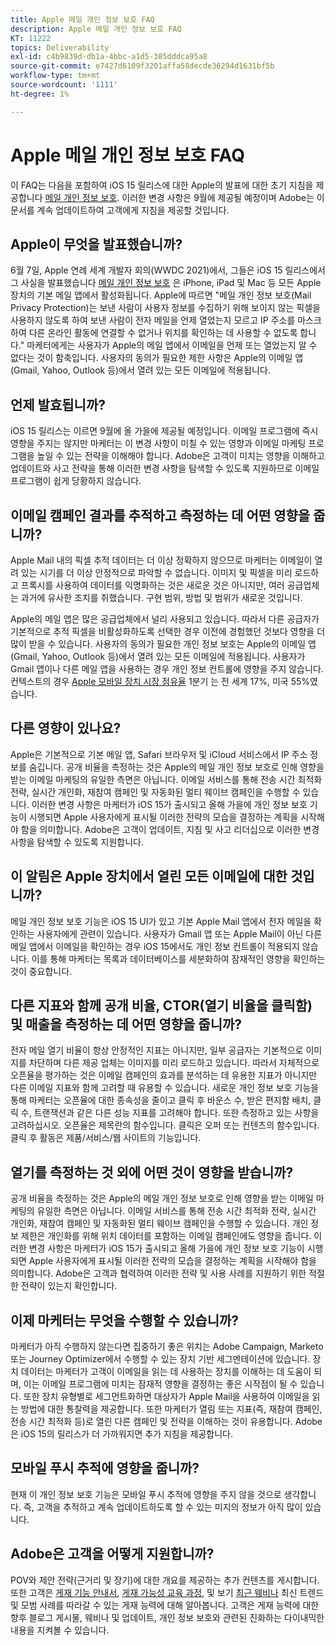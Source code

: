 ```yaml
---
title: Apple 메일 개인 정보 보호 FAQ
description: Apple 메일 개인 정보 보호 FAQ
KT: 11222
topics: Deliverability
exl-id: c4b9839d-db1a-4bbc-a1d5-385dddca95a8
source-git-commit: e7427d6109f3201affa58decde36294d1631bf5b
workflow-type: tm+mt
source-wordcount: '1111'
ht-degree: 1%

---
```


# Apple 메일 개인 정보 보호 FAQ

이 FAQ는 다음을 포함하여 iOS 15 릴리스에 대한 Apple의 발표에 대한 초기 지침을 제공합니다 [메일 개인 정보 보호](https://www.apple.com/newsroom/2021/06/apple-advances-its-privacy-leadership-with-ios-15-ipados-15-macos-monterey-and-watchos-8/). 이러한 변경 사항은 9월에 제공될 예정이며 Adobe는 이 문서를 계속 업데이트하여 고객에게 지침을 제공할 것입니다.

## Apple이 무엇을 발표했습니까?

6월 7일, Apple 연례 세계 개발자 회의(WWDC 2021)에서, 그들은 iOS 15 릴리스에서 그 사실을 발표했습니다 [메일 개인 정보 보호](https://www.apple.com/newsroom/2021/06/apple-advances-its-privacy-leadership-with-ios-15-ipados-15-macos-monterey-and-watchos-8/) 은 iPhone, iPad 및 Mac 등 모든 Apple 장치의 기본 메일 앱에서 활성화됩니다. Apple에 따르면 &quot;메일 개인 정보 보호(Mail Privacy Protection)는 보낸 사람이 사용자 정보를 수집하기 위해 보이지 않는 픽셀을 사용하지 않도록 하여 보낸 사람이 전자 메일을 언제 열었는지 모르고 IP 주소를 마스크하여 다른 온라인 활동에 연결할 수 없거나 위치를 확인하는 데 사용할 수 없도록 합니다.&quot; 마케터에게는 사용자가 Apple의 메일 앱에서 이메일을 언제 또는 열었는지 알 수 없다는 것이 함축입니다. 사용자의 동의가 필요한 제한 사항은 Apple의 이메일 앱(Gmail, Yahoo, Outlook 등)에서 열려 있는 모든 이메일에 적용됩니다.

## 언제 발효됩니까?

iOS 15 릴리스는 이르면 9월에 올 가을에 제공될 예정입니다. 이메일 프로그램에 즉시 영향을 주지는 않지만 마케터는 이 변경 사항이 미칠 수 있는 영향과 이메일 마케팅 프로그램을 높일 수 있는 전략을 이해해야 합니다. Adobe은 고객이 미치는 영향을 이해하고 업데이트와 사고 전략을 통해 이러한 변경 사항을 탐색할 수 있도록 지원하므로 이메일 프로그램이 쉽게 당황하지 않습니다.

## 이메일 캠페인 결과를 추적하고 측정하는 데 어떤 영향을 줍니까?

Apple Mail 내의 픽셀 추적 데이터는 더 이상 정확하지 않으므로 마케터는 이메일이 열려 있는 시기를 더 이상 안정적으로 파악할 수 없습니다. 이미지 및 픽셀을 미리 로드하고 프록시를 사용하여 데이터를 익명화하는 것은 새로운 것은 아니지만, 여러 공급업체는 과거에 유사한 조치를 취했습니다. 구현 범위, 방법 및 범위가 새로운 것입니다.

Apple의 메일 앱은 많은 공급업체에서 널리 사용되고 있습니다. 따라서 다른 공급자가 기본적으로 추적 픽셀을 비활성화하도록 선택한 경우 이전에 경험했던 것보다 영향을 더 많이 받을 수 있습니다. 사용자의 동의가 필요한 개인 정보 보호는 Apple의 이메일 앱(Gmail, Yahoo, Outlook 등)에서 열려 있는 모든 이메일에 적용됩니다. 사용자가 Gmail 앱이나 다른 메일 앱을 사용하는 경우 개인 정보 컨트롤에 영향을 주지 않습니다. 컨텍스트의 경우 [Apple 모바일 장치 시장 점유율](https://www.counterpointresearch.com/global-smartphone-share/) 1분기 는 전 세계 17%, 미국 55%였습니다.

## 다른 영향이 있나요?

Apple은 기본적으로 기본 메일 앱, Safari 브라우저 및 iCloud 서비스에서 IP 주소 정보를 숨깁니다. 공개 비율을 측정하는 것은 Apple의 메일 개인 정보 보호로 인해 영향을 받는 이메일 마케팅의 유일한 측면은 아닙니다. 이메일 서비스를 통해 전송 시간 최적화 전략, 실시간 개인화, 재참여 캠페인 및 자동화된 멀티 웨이브 캠페인을 수행할 수 있습니다. 이러한 변경 사항은 마케터가 iOS 15가 출시되고 올해 가을에 개인 정보 보호 기능이 시행되면 Apple 사용자에게 표시될 이러한 전략의 모습을 결정하는 계획을 시작해야 함을 의미합니다. Adobe은 고객이 업데이트, 지침 및 사고 리더십으로 이러한 변경 사항을 탐색할 수 있도록 지원합니다.

## 이 알림은 Apple 장치에서 열린 모든 이메일에 대한 것입니까?

메일 개인 정보 보호 기능은 iOS 15 UI가 있고 기본 Apple Mail 앱에서 전자 메일을 확인하는 사용자에게 관련이 있습니다. 사용자가 Gmail 앱 또는 Apple Mail이 아닌 다른 메일 앱에서 이메일을 확인하는 경우 iOS 15에서도 개인 정보 컨트롤이 적용되지 않습니다. 이를 통해 마케터는 목록과 데이터베이스를 세분화하여 잠재적인 영향을 확인하는 것이 중요합니다.

## 다른 지표와 함께 공개 비율, CTOR(열기 비율을 클릭함) 및 매출을 측정하는 데 어떤 영향을 줍니까?

전자 메일 열기 비율이 항상 안정적인 지표는 아니지만, 일부 공급자는 기본적으로 이미지를 차단하며 다른 제공 업체는 이미지를 미리 로드하고 있습니다. 따라서 자체적으로 오픈율을 평가하는 것은 이메일 캠페인의 효과를 분석하는 데 유용한 지표가 아니지만 다른 이메일 지표와 함께 고려할 때 유용할 수 있습니다. 새로운 개인 정보 보호 기능을 통해 마케터는 오픈율에 대한 종속성을 줄이고 클릭 후 바운스 수, 받은 편지함 배치, 클릭 수, 트랜잭션과 같은 다른 성능 지표를 고려해야 합니다. 또한 측정하고 있는 사항을 고려하십시오. 오픈율은 제목란의 함수입니다. 클릭은 오퍼 또는 컨텐츠의 함수입니다. 클릭 후 활동은 제품/서비스/웹 사이트의 기능입니다.

## 열기를 측정하는 것 외에 어떤 것이 영향을 받습니까?

공개 비율을 측정하는 것은 Apple의 메일 개인 정보 보호로 인해 영향을 받는 이메일 마케팅의 유일한 측면은 아닙니다. 이메일 서비스를 통해 전송 시간 최적화 전략, 실시간 개인화, 재참여 캠페인 및 자동화된 멀티 웨이브 캠페인을 수행할 수 있습니다. 개인 정보 제한은 개인화를 위해 위치 데이터를 포함하는 이메일 캠페인에도 영향을 줍니다. 이러한 변경 사항은 마케터가 iOS 15가 출시되고 올해 가을에 개인 정보 보호 기능이 시행되면 Apple 사용자에게 표시될 이러한 전략의 모습을 결정하는 계획을 시작해야 함을 의미합니다. Adobe은 고객과 협력하여 이러한 전략 및 사용 사례를 지원하기 위한 적절한 전략이 있는지 확인합니다.

## 이제 마케터는 무엇을 수행할 수 있습니까?

마케터가 아직 수행하지 않는다면 집중하기 좋은 위치는 Adobe Campaign, Marketo 또는 Journey Optimizer에서 수행할 수 있는 장치 기반 세그멘테이션에 있습니다. 장치 데이터는 마케터가 고객이 이메일을 읽는 데 사용하는 장치를 이해하는 데 도움이 되며, 이는 이메일 프로그램에 미치는 잠재적 영향을 결정하는 좋은 시작점이 될 수 있습니다. 또한 장치 유형별로 세그먼트화하면 대상자가 Apple Mail을 사용하여 이메일을 읽는 방법에 대한 통찰력을 제공합니다. 또한 마케터가 열림 또는 지표(즉, 재참여 캠페인, 전송 시간 최적화 등)로 열린 다른 캠페인 및 전략을 이해하는 것이 유용합니다. Adobe은 iOS 15의 릴리스가 더 가까워지면 추가 지침을 제공합니다.

## 모바일 푸시 추적에 영향을 줍니까?

현재 이 개인 정보 보호 기능은 모바일 푸시 추적에 영향을 주지 않을 것으로 생각합니다. 즉, 고객을 추적하고 계속 업데이트하도록 할 수 있는 미지의 정보가 아직 많이 있습니다.

## Adobe은 고객을 어떻게 지원합니까?

POV와 제안 전략(근거리 및 장기)에 대한 개요를 제공하는 추가 컨텐츠를 게시합니다. 또한 고객은 [게재 기능 안내서](../introduction.md), [게재 가능성 교육 과정](https://experienceleague.adobe.com/#dashboard/learning), 및 보기 [최근 웨비나](https://primetime.bluejeans.com/a2m/events/playback/29edda30-a9b8-4e4b-a460-e829c02c912a) 최신 트렌드 및 모범 사례를 따라갈 수 있는 게재 능력에 대해 알아봅니다. 고객은 게재 능력에 대한 향후 블로그 게시물, 웨비나 및 업데이트, 개인 정보 보호와 관련된 진화하는 다이내믹한 내용을 지켜볼 수 있습니다.
